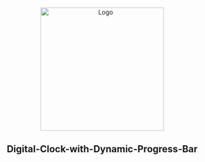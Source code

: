 
<!-- PROJECT LOGO -->
<br />
<p align="center">
    <img src="https://github.com/TanvirBabu/vs-code-settings-extensions/blob/main/images/logo.png" alt="Logo" width="280" height="auto">
</p>

  <h2 align="center">Digital-Clock-with-Dynamic-Progress-Bar</h2>
 
 
 

